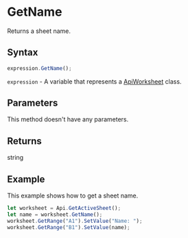 # GetName

Returns a sheet name.

## Syntax

```javascript
expression.GetName();
```

`expression` - A variable that represents a [ApiWorksheet](../ApiWorksheet.md) class.

## Parameters

This method doesn't have any parameters.

## Returns

string

## Example

This example shows how to get a sheet name.

```javascript editor-xlsx
let worksheet = Api.GetActiveSheet();
let name = worksheet.GetName();
worksheet.GetRange("A1").SetValue("Name: ");
worksheet.GetRange("B1").SetValue(name);
```
